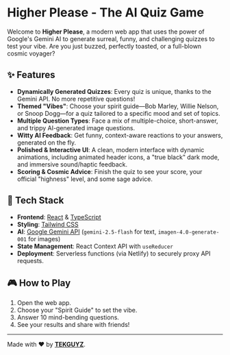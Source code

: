 # Higher Please - The AI Quiz Game

Welcome to **Higher Please**, a modern web app that uses the power of Google's Gemini AI to generate surreal, funny, and challenging quizzes to test your vibe. Are you just buzzed, perfectly toasted, or a full-blown cosmic voyager?

## ✨ Features

-   **Dynamically Generated Quizzes**: Every quiz is unique, thanks to the Gemini API. No more repetitive questions!
-   **Themed "Vibes"**: Choose your spirit guide—Bob Marley, Willie Nelson, or Snoop Dogg—for a quiz tailored to a specific mood and set of topics.
-   **Multiple Question Types**: Face a mix of multiple-choice, short-answer, and trippy AI-generated image questions.
-   **Witty AI Feedback**: Get funny, context-aware reactions to your answers, generated on the fly.
-   **Polished & Interactive UI**: A clean, modern interface with dynamic animations, including animated header icons, a "true black" dark mode, and immersive sound/haptic feedback.
-   **Scoring & Cosmic Advice**: Finish the quiz to see your score, your official "highness" level, and some sage advice.

## 🚀 Tech Stack

-   **Frontend**: [React](https://reactjs.org/) & [TypeScript](https://www.typescriptlang.org/)
-   **Styling**: [Tailwind CSS](https://tailwindcss.com/)
-   **AI**: [Google Gemini API](https://ai.google.dev/) (`gemini-2.5-flash` for text, `imagen-4.0-generate-001` for images)
-   **State Management**: React Context API with `useReducer`
-   **Deployment**: Serverless functions (via Netlify) to securely proxy API requests.

## 🎮 How to Play

1.  Open the web app.
2.  Choose your "Spirit Guide" to set the vibe.
3.  Answer 10 mind-bending questions.
4.  See your results and share with friends!

---

Made with ❤️ by [**TEKGUYZ**](https://tekguyz.com).